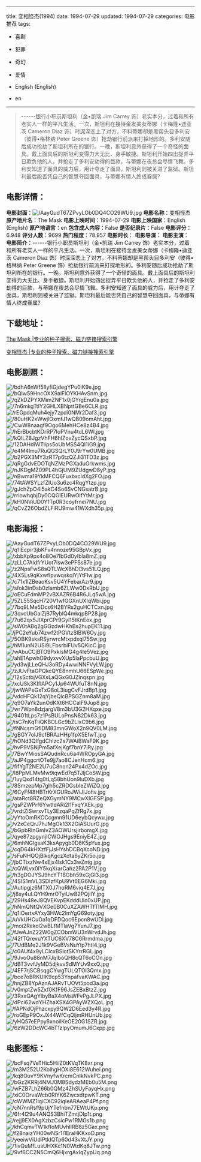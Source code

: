 
---
title: 变相怪杰(1994)
date: 1994-07-29
updated: 1994-07-29
categories: 电影推荐
tags:
- 喜剧
- 犯罪
- 奇幻
- 爱情

- English (English)
- en
---


> ------银行小职员斯坦利（金•凯瑞 Jim Carrey 饰）老实本分，过着和所有老实人一样的平凡生活。一次，斯坦利在接待金发美女蒂娜（卡梅隆•迪亚茨 Cameron Diaz 饰）时深深恋上了对方，不料蒂娜却是黑帮头目多利安（彼得•格林纳 Peter Greene 饰）抢劫银行前派来打探地形的。多利安随后成功抢劫了斯坦利所在的银行。一晚，斯坦利意外获得了一个奇怪的面具。戴上面具后的斯坦利变得力大无比、身手敏捷。斯坦利开始四出捉弄平日欺负他的人，并抢走了多利安劫得的巨款，与蒂娜在夜总会尽情飞舞。多利安知道了面具的威力后，用计夺走了面具，斯坦利则被关进了监狱。斯坦利最后能否凭自己的智慧夺回面具，与蒂娜有情人终成眷属?

## **电影详情**：

**电影封面**：<img src="https://image.tmdb.org/t/p/w200/AayGudT67ZPvyLOb0DQ4CO29WU9.jpg" alt="/AayGudT67ZPvyLOb0DQ4CO29WU9.jpg" title="/AayGudT67ZPvyLOb0DQ4CO29WU9.jpg">
**电影名称**：变相怪杰
**原产地片名**：The Mask
**电影上映时间**：1994-07-29
**电影上映国家**：English (English)
**原产地语言**：en
**包含成人内容**：False
**是否纪录片**：False
**电影评分**：6.948
**评分人数**：9699
**热门程度**：78.957
**电影时长**：
**电影导演**：
**电影主演**：
**电影简介**：------银行小职员斯坦利（金•凯瑞 Jim Carrey 饰）老实本分，过着和所有老实人一样的平凡生活。一次，斯坦利在接待金发美女蒂娜（卡梅隆•迪亚茨 Cameron Diaz 饰）时深深恋上了对方，不料蒂娜却是黑帮头目多利安（彼得•格林纳 Peter Greene 饰）抢劫银行前派来打探地形的。多利安随后成功抢劫了斯坦利所在的银行。一晚，斯坦利意外获得了一个奇怪的面具。戴上面具后的斯坦利变得力大无比、身手敏捷。斯坦利开始四出捉弄平日欺负他的人，并抢走了多利安劫得的巨款，与蒂娜在夜总会尽情飞舞。多利安知道了面具的威力后，用计夺走了面具，斯坦利则被关进了监狱。斯坦利最后能否凭自己的智慧夺回面具，与蒂娜有情人终成眷属?

## **下载地址**：
[The Mask |专业的种子搜索、磁力链接搜索引擎](https://movie.amd794.com:2083/?search=The%20Mask&ordering=&mode=match_phrase&page_size=10&page=1)

[变相怪杰 |专业的种子搜索、磁力链接搜索引擎](https://movie.amd794.com:2083/?search=%E5%8F%98%E7%9B%B8%E6%80%AA%E6%9D%B0&ordering=&mode=match_phrase&page_size=10&page=1)
 

## **电影剧照**：
<img src="https://image.tmdb.org/t/p/original/bdhA6nWf5IIyfiGjdegYPu0iK9e.jpg" alt="/bdhA6nWf5IIyfiGjdegYPu0iK9e.jpg" title="/bdhA6nWf5IIyfiGjdegYPu0iK9e.jpg"><img src="https://image.tmdb.org/t/p/original/bQlw59HncOXX9alFlOYKHAvSnm.jpg" alt="/bQlw59HncOXX9alFlOYKHAvSnm.jpg" title="/bQlw59HncOXX9alFlOYKHAvSnm.jpg"><img src="https://image.tmdb.org/t/p/original/qZkDZPYXMimZNF1x0jGYrgEnu0a.jpg" alt="/qZkDZPYXMimZNF1x0jGYrgEnu0a.jpg" title="/qZkDZPYXMimZNF1x0jGYrgEnu0a.jpg"><img src="https://image.tmdb.org/t/p/original/7n6mkgTtIY2GHLXBNpttGBe6CLR.jpg" alt="/7n6mkgTtIY2GHLXBNpttGBe6CLR.jpg" title="/7n6mkgTtIY2GHLXBNpttGBe6CLR.jpg"><img src="https://image.tmdb.org/t/p/original/rEGpdqMuh4ejy7zpdi0NMr2Daf3.jpg" alt="/rEGpdqMuh4ejy7zpdi0NMr2Daf3.jpg" title="/rEGpdqMuh4ejy7zpdi0NMr2Daf3.jpg"><img src="https://image.tmdb.org/t/p/original/80uHK2xWwjlOxmfJ1wQB09omAht.jpg" alt="/80uHK2xWwjlOxmfJ1wQB09omAht.jpg" title="/80uHK2xWwjlOxmfJ1wQB09omAht.jpg"><img src="https://image.tmdb.org/t/p/original/CwW8naagf9Ogo6MehHCe8z4B4.jpg" alt="/CwW8naagf9Ogo6MehHCe8z4B4.jpg" title="/CwW8naagf9Ogo6MehHCe8z4B4.jpg"><img src="https://image.tmdb.org/t/p/original/hErBbcbtKOrRP7loPVnu4tdL6WI.jpg" alt="/hErBbcbtKOrRP7loPVnu4tdL6WI.jpg" title="/hErBbcbtKOrRP7loPVnu4tdL6WI.jpg"><img src="https://image.tmdb.org/t/p/original/kQlLZ8JgzVhFH6hlZovZycQSxbP.jpg" alt="/kQlLZ8JgzVhFH6hlZovZycQSxbP.jpg" title="/kQlLZ8JgzVhFH6hlZovZycQSxbP.jpg"><img src="https://image.tmdb.org/t/p/original/12DAHdiWTlips5oUbMSS4QI1lG9.jpg" alt="/12DAHdiWTlips5oUbMSS4QI1lG9.jpg" title="/12DAHdiWTlips5oUbMSS4QI1lG9.jpg"><img src="https://image.tmdb.org/t/p/original/e4M4lmu7RuQGSQrLY0J9rYw0UMB.jpg" alt="/e4M4lmu7RuQGSQrLY0J9rYw0UMB.jpg" title="/e4M4lmu7RuQGSQrLY0J9rYw0UMB.jpg"><img src="https://image.tmdb.org/t/p/original/b2PGX3MY3zRT7p6tzQZJI31TD3z.jpg" alt="/b2PGX3MY3zRT7p6tzQZJI31TD3z.jpg" title="/b2PGX3MY3zRT7p6tzQZJI31TD3z.jpg"><img src="https://image.tmdb.org/t/p/original/qRgGdvEDOTqNZMzPGXaduGrkwms.jpg" alt="/qRgGdvEDOTqNZMzPGXaduGrkwms.jpg" title="/qRgGdvEDOTqNZMzPGXaduGrkwms.jpg"><img src="https://image.tmdb.org/t/p/original/nJKDgMZ09PL4hGjUM9ZUdgwD8yP.jpg" alt="/nJKDgMZ09PL4hGjUM9ZUdgwD8yP.jpg" title="/nJKDgMZ09PL4hGjUM9ZUdgwD8yP.jpg"><img src="https://image.tmdb.org/t/p/original/nBwma19YkMFCQ6FuxbxcIdXg2FO.jpg" alt="/nBwma19YkMFCQ6FuxbxcIdXg2FO.jpg" title="/nBwma19YkMFCQ6FuxbxcIdXg2FO.jpg"><img src="https://image.tmdb.org/t/p/original/74tAWSYLzfZIUo3u6zc4RqgYtzp.jpg" alt="/74tAWSYLzfZIUo3u6zc4RqgYtzp.jpg" title="/74tAWSYLzfZIUo3u6zc4RqgYtzp.jpg"><img src="https://image.tmdb.org/t/p/original/gJchZpO4i5akC4So6SvCNGsatrB.jpg" alt="/gJchZpO4i5akC4So6SvCNGsatrB.jpg" title="/gJchZpO4i5akC4So6SvCNGsatrB.jpg"><img src="https://image.tmdb.org/t/p/original/rriowhqbjDy0CQGlEURwOlfYtMr.jpg" alt="/rriowhqbjDy0CQGlEURwOlfYtMr.jpg" title="/rriowhqbjDy0CQGlEURwOlfYtMr.jpg"><img src="https://image.tmdb.org/t/p/original/kH0NViUD0Y1Tp0R3coyfrnei7NU.jpg" alt="/kH0NViUD0Y1Tp0R3coyfrnei7NU.jpg" title="/kH0NViUD0Y1Tp0R3coyfrnei7NU.jpg"><img src="https://image.tmdb.org/t/p/original/qCvZ26ObdZLFiRU9mw41WXdh35p.jpg" alt="/qCvZ26ObdZLFiRU9mw41WXdh35p.jpg" title="/qCvZ26ObdZLFiRU9mw41WXdh35p.jpg">

## **电影海报**：
<img src="https://image.tmdb.org/t/p/original/AayGudT67ZPvyLOb0DQ4CO29WU9.jpg" alt="/AayGudT67ZPvyLOb0DQ4CO29WU9.jpg" title="/AayGudT67ZPvyLOb0DQ4CO29WU9.jpg"><img src="https://image.tmdb.org/t/p/original/q1lEcpir3jbKFv4nnoze95GBpVx.jpg" alt="/q1lEcpir3jbKFv4nnoze95GBpVx.jpg" title="/q1lEcpir3jbKFv4nnoze95GBpVx.jpg"><img src="https://image.tmdb.org/t/p/original/xbbXp9px4o8Oe7IbGd0yIbla8mZ.jpg" alt="/xbbXp9px4o8Oe7IbGd0yIbla8mZ.jpg" title="/xbbXp9px4o8Oe7IbGd0yIbla8mZ.jpg"><img src="https://image.tmdb.org/t/p/original/zLLC7AldfrYUot7lsw3ePFSs87e.jpg" alt="/zLLC7AldfrYUot7lsw3ePFSs87e.jpg" title="/zLLC7AldfrYUot7lsw3ePFSs87e.jpg"><img src="https://image.tmdb.org/t/p/original/z2NpsFwS8sQTLWcXBhDl3vs51LQ.jpg" alt="/z2NpsFwS8sQTLWcXBhDl3vs51LQ.jpg" title="/z2NpsFwS8sQTLWcXBhDl3vs51LQ.jpg"><img src="https://image.tmdb.org/t/p/original/4X5Ls9qKxwfIpvwqskqlYjYtFlw.jpg" alt="/4X5Ls9qKxwfIpvwqskqlYjYtFlw.jpg" title="/4X5Ls9qKxwfIpvwqskqlYjYtFlw.jpg"><img src="https://image.tmdb.org/t/p/original/c71x1lZBeaoKsv5U4YFebarAzr9.jpg" alt="/c71x1lZBeaoKsv5U4YFebarAzr9.jpg" title="/c71x1lZBeaoKsv5U4YFebarAzr9.jpg"><img src="https://image.tmdb.org/t/p/original/sfok3inDsb0zIamb6ZLWw0DxRbU.jpg" alt="/sfok3inDsb0zIamb6ZLWw0DxRbU.jpg" title="/sfok3inDsb0zIamb6ZLWw0DxRbU.jpg"><img src="https://image.tmdb.org/t/p/original/oECuFdmMP2vBXAZR6B4R6JLq5wA.jpg" alt="/oECuFdmMP2vBXAZR6B4R6JLq5wA.jpg" title="/oECuFdmMP2vBXAZR6B4R6JLq5wA.jpg"><img src="https://image.tmdb.org/t/p/original/5ZL55SqcH720V1wfGGXnUXIqWbi.jpg" alt="/5ZL55SqcH720V1wfGGXnUXIqWbi.jpg" title="/5ZL55SqcH720V1wfGGXnUXIqWbi.jpg"><img src="https://image.tmdb.org/t/p/original/7bq9LMe5Dcs6H2BYRs2guHCTCxn.jpg" alt="/7bq9LMe5Dcs6H2BYRs2guHCTCxn.jpg" title="/7bq9LMe5Dcs6H2BYRs2guHCTCxn.jpg"><img src="https://image.tmdb.org/t/p/original/3qvcUbGaiZjB7RyblQ4mkqpBP28.jpg" alt="/3qvcUbGaiZjB7RyblQ4mkqpBP28.jpg" title="/3qvcUbGaiZjB7RyblQ4mkqpBP28.jpg"><img src="https://image.tmdb.org/t/p/original/7u62qx5JIXprCPr9Gyl15tKnEox.jpg" alt="/7u62qx5JIXprCPr9Gyl15tKnEox.jpg" title="/7u62qx5JIXprCPr9Gyl15tKnEox.jpg"><img src="https://image.tmdb.org/t/p/original/sW0tABq2gGGzdwHKhBs2hupEK11.jpg" alt="/sW0tABq2gGGzdwHKhBs2hupEK11.jpg" title="/sW0tABq2gGGzdwHKhBs2hupEK11.jpg"><img src="https://image.tmdb.org/t/p/original/jPC2eYub74zwf2tPGVtzSlBW6Oy.jpg" alt="/jPC2eYub74zwf2tPGVtzSlBW6Oy.jpg" title="/jPC2eYub74zwf2tPGVtzSlBW6Oy.jpg"><img src="https://image.tmdb.org/t/p/original/5OBK9sksRSyrwrcMtxpdxql75Sw.jpg" alt="/5OBK9sksRSyrwrcMtxpdxql75Sw.jpg" title="/5OBK9sksRSyrwrcMtxpdxql75Sw.jpg"><img src="https://image.tmdb.org/t/p/original/hM1unN2USi9LFbsrblFUv5QKicC.jpg" alt="/hM1unN2USi9LFbsrblFUv5QKicC.jpg" title="/hM1unN2USi9LFbsrblFUv5QKicC.jpg"><img src="https://image.tmdb.org/t/p/original/wAbuCCjBTO9PxkIsMG4g4Ie5Vez.jpg" alt="/wAbuCCjBTO9PxkIsMG4g4Ie5Vez.jpg" title="/wAbuCCjBTO9PxkIsMG4g4Ie5Vez.jpg"><img src="https://image.tmdb.org/t/p/original/ahE1ApwhO9dyxvvXUp5laPpcbuU.jpg" alt="/ahE1ApwhO9dyxvvXUp5laPpcbuU.jpg" title="/ahE1ApwhO9dyxvvXUp5laPpcbuU.jpg"><img src="https://image.tmdb.org/t/p/original/yd3wjLLeQHJ3oRDy4wwiNNFVyLW.jpg" alt="/yd3wjLLeQHJ3oRDy4wwiNNFVyLW.jpg" title="/yd3wjLLeQHJ3oRDy4wwiNNFVyLW.jpg"><img src="https://image.tmdb.org/t/p/original/zJUvFtaGPQkcQYE8nmhU66ESpWe.jpg" alt="/zJUvFtaGPQkcQYE8nmhU66ESpWe.jpg" title="/zJUvFtaGPQkcQYE8nmhU66ESpWe.jpg"><img src="https://image.tmdb.org/t/p/original/12sSctbjVGXsLaQGxG0JZlnqspn.jpg" alt="/12sSctbjVGXsLaQGxG0JZlnqspn.jpg" title="/12sSctbjVGXsLaQGxG0JZlnqspn.jpg"><img src="https://image.tmdb.org/t/p/original/xcUSk3KIflAPCy1Jp64WUfuT8nN.jpg" alt="/xcUSk3KIflAPCy1Jp64WUfuT8nN.jpg" title="/xcUSk3KIflAPCy1Jp64WUfuT8nN.jpg"><img src="https://image.tmdb.org/t/p/original/jwWAPeGxTxG8oL3iugCvFJrdBp1.jpg" alt="/jwWAPeGxTxG8oL3iugCvFJrdBp1.jpg" title="/jwWAPeGxTxG8oL3iugCvFJrdBp1.jpg"><img src="https://image.tmdb.org/t/p/original/vdcHFQk12qYjbeQlcBPSGZnm8aM.jpg" alt="/vdcHFQk12qYjbeQlcBPSGZnm8aM.jpg" title="/vdcHFQk12qYjbeQlcBPSGZnm8aM.jpg"><img src="https://image.tmdb.org/t/p/original/q9O7aYk2unOdKXt6HCCalF9Jup8.jpg" alt="/q9O7aYk2unOdKXt6HCCalF9Jup8.jpg" title="/q9O7aYk2unOdKXt6HCCalF9Jup8.jpg"><img src="https://image.tmdb.org/t/p/original/wr7Wpn8dzjargV8m3bU3G2HXqxe.jpg" alt="/wr7Wpn8dzjargV8m3bU3G2HXqxe.jpg" title="/wr7Wpn8dzjargV8m3bU3G2HXqxe.jpg"><img src="https://image.tmdb.org/t/p/original/9401tLps7z1PsBULoPnsN82Dk63.jpg" alt="/9401tLps7z1PsBULoPnsN82Dk63.jpg" title="/9401tLps7z1PsBULoPnsN82Dk63.jpg"><img src="https://image.tmdb.org/t/p/original/isC7nKqTliQKBOLGc9bZLIxC9b6.jpg" alt="/isC7nKqTliQKBOLGc9bZLIxC9b6.jpg" title="/isC7nKqTliQKBOLGc9bZLIxC9b6.jpg"><img src="https://image.tmdb.org/t/p/original/fNNcsmGfIDM83mnGWoX2n9QV0LM.jpg" alt="/fNNcsmGfIDM83mnGWoX2n9QV0LM.jpg" title="/fNNcsmGfIDM83mnGWoX2n9QV0LM.jpg"><img src="https://image.tmdb.org/t/p/original/gBGY7oIJ9cfBRAzHHp1fpX5EfwT.jpg" alt="/gBGY7oIJ9cfBRAzHHp1fpX5EfwT.jpg" title="/gBGY7oIJ9cfBRAzHHp1fpX5EfwT.jpg"><img src="https://image.tmdb.org/t/p/original/hONd3QIfgdChIzc2a7WAiBWaF9K.jpg" alt="/hONd3QIfgdChIzc2a7WAiBWaF9K.jpg" title="/hONd3QIfgdChIzc2a7WAiBWaF9K.jpg"><img src="https://image.tmdb.org/t/p/original/hvP9VSNjPm5afXejKgf7bnY7iRy.jpg" alt="/hvP9VSNjPm5afXejKgf7bnY7iRy.jpg" title="/hvP9VSNjPm5afXejKgf7bnY7iRy.jpg"><img src="https://image.tmdb.org/t/p/original/7BwYMiosSAQudnRcu6a4WROpyGA.jpg" alt="/7BwYMiosSAQudnRcu6a4WROpyGA.jpg" title="/7BwYMiosSAQudnRcu6a4WROpyGA.jpg"><img src="https://image.tmdb.org/t/p/original/aJP4ggcrtOTe9jj7ao8CJenHcm6.jpg" alt="/aJP4ggcrtOTe9jj7ao8CJenHcm6.jpg" title="/aJP4ggcrtOTe9jj7ao8CJenHcm6.jpg"><img src="https://image.tmdb.org/t/p/original/fifYgT2NE2U7uC8non24Px4dZOc.jpg" alt="/fifYgT2NE2U7uC8non24Px4dZOc.jpg" title="/fifYgT2NE2U7uC8non24Px4dZOc.jpg"><img src="https://image.tmdb.org/t/p/original/l8PpMLMvMw9iqwEd7q5TJljCoSW.jpg" alt="/l8PpMLMvMw9iqwEd7q5TJljCoSW.jpg" title="/l8PpMLMvMw9iqwEd7q5TJljCoSW.jpg"><img src="https://image.tmdb.org/t/p/original/1uyQxd14tg0tLq58bhUon9luDXb.jpg" alt="/1uyQxd14tg0tLq58bhUon9luDXb.jpg" title="/1uyQxd14tg0tLq58bhUon9luDXb.jpg"><img src="https://image.tmdb.org/t/p/original/8SmzepMp7glh5cZRDGsbleZWiZQ.jpg" alt="/8SmzepMp7glh5cZRDGsbleZWiZQ.jpg" title="/8SmzepMp7glh5cZRDGsbleZWiZQ.jpg"><img src="https://image.tmdb.org/t/p/original/6CyFf48HBTrKrXGURoJWiJIJohv.jpg" alt="/6CyFf48HBTrKrXGURoJWiJIJohv.jpg" title="/6CyFf48HBTrKrXGURoJWiJIJohv.jpg"><img src="https://image.tmdb.org/t/p/original/ataRct8RZeQXGymNY9MCwXIGFSP.jpg" alt="/ataRct8RZeQXGymNY9MCwXIGFSP.jpg" title="/ataRct8RZeQXGymNY9MCwXIGFSP.jpg"><img src="https://image.tmdb.org/t/p/original/gsPZWPrf6YwtIdARi2I1FxqYXEk.jpg" alt="/gsPZWPrf6YwtIdARi2I1FxqYXEk.jpg" title="/gsPZWPrf6YwtIdARi2I1FxqYXEk.jpg"><img src="https://image.tmdb.org/t/p/original/vrdtZiSwrxvTLy3EzqaPqZfRg7x.jpg" alt="/vrdtZiSwrxvTLy3EzqaPqZfRg7x.jpg" title="/vrdtZiSwrxvTLy3EzqaPqZfRg7x.jpg"><img src="https://image.tmdb.org/t/p/original/yYtoOmRKCCcgmn91UD6eybQcywu.jpg" alt="/yYtoOmRKCCcgmn91UD6eybQcywu.jpg" title="/yYtoOmRKCCcgmn91UD6eybQcywu.jpg"><img src="https://image.tmdb.org/t/p/original/v2xCeQrJ7hJMgOk13X2GiASUurG.jpg" alt="/v2xCeQrJ7hJMgOk13X2GiASUurG.jpg" title="/v2xCeQrJ7hJMgOk13X2GiASUurG.jpg"><img src="https://image.tmdb.org/t/p/original/bGpbRInGmIvZ3AOWUrsjirbomgX.jpg" alt="/bGpbRInGmIvZ3AOWUrsjirbomgX.jpg" title="/bGpbRInGmIvZ3AOWUrsjirbomgX.jpg"><img src="https://image.tmdb.org/t/p/original/qye87zpgynjICWOJHgs9EniyE4Z.jpg" alt="/qye87zpgynjICWOJHgs9EniyE4Z.jpg" title="/qye87zpgynjICWOJHgs9EniyE4Z.jpg"><img src="https://image.tmdb.org/t/p/original/6mhNGlgsaK3ksApygb0D6K5pYux.jpg" alt="/6mhNGlgsaK3ksApygb0D6K5pYux.jpg" title="/6mhNGlgsaK3ksApygb0D6K5pYux.jpg"><img src="https://image.tmdb.org/t/p/original/cqD64kHXzfFjJsHYshDCBqXcoND.jpg" alt="/cqD64kHXzfFjJsHYshDCBqXcoND.jpg" title="/cqD64kHXzfFjJsHYshDCBqXcoND.jpg"><img src="https://image.tmdb.org/t/p/original/sFuNHQOjBlkqKgczXdta6yZKr5o.jpg" alt="/sFuNHQOjBlkqKgczXdta6yZKr5o.jpg" title="/sFuNHQOjBlkqKgczXdta6yZKr5o.jpg"><img src="https://image.tmdb.org/t/p/original/jbCTixzNw4xEjx4lsk1Cx3wZntg.jpg" alt="/jbCTixzNw4xEjx4lsk1Cx3wZntg.jpg" title="/jbCTixzNw4xEjx4lsk1Cx3wZntg.jpg"><img src="https://image.tmdb.org/t/p/original/cQWLvx0IY5kqXrarCahz2PA2P1V.jpg" alt="/cQWLvx0IY5kqXrarCahz2PA2P1V.jpg" title="/cQWLvx0IY5kqXrarCahz2PA2P1V.jpg"><img src="https://image.tmdb.org/t/p/original/h3gDOJYSJ9hcYT1BGbh59xGjGl3.jpg" alt="/h3gDOJYSJ9hcYT1BGbh59xGjGl3.jpg" title="/h3gDOJYSJ9hcYT1BGbh59xGjGl3.jpg"><img src="https://image.tmdb.org/t/p/original/4SIS1mVL3SDIzfKpU9Vt6EG6Mki.jpg" alt="/4SIS1mVL3SDIzfKpU9Vt6EG6Mki.jpg" title="/4SIS1mVL3SDIzfKpU9Vt6EG6Mki.jpg"><img src="https://image.tmdb.org/t/p/original/Autipgjz6MTX0J7hoRM6viq4E7J.jpg" alt="/Autipgjz6MTX0J7hoRM6viq4E7J.jpg" title="/Autipgjz6MTX0J7hoRM6viq4E7J.jpg"><img src="https://image.tmdb.org/t/p/original/j8sy4uLQYH9mrOTyiUwB2PQjiIY.jpg" alt="/j8sy4uLQYH9mrOTyiUwB2PQjiIY.jpg" title="/j8sy4uLQYH9mrOTyiUwB2PQjiIY.jpg"><img src="https://image.tmdb.org/t/p/original/29Hs48eJ8QVEKvpEKdddUlo0xUP.jpg" alt="/29Hs48eJ8QVEKvpEKdddUlo0xUP.jpg" title="/29Hs48eJ8QVEKvpEKdddUlo0xUP.jpg"><img src="https://image.tmdb.org/t/p/original/hNmQNtQVXGe0B0CuXZAWHTfTlMH.jpg" alt="/hNmQNtQVXGe0B0CuXZAWHTfTlMH.jpg" title="/hNmQNtQVXGe0B0CuXZAWHTfTlMH.jpg"><img src="https://image.tmdb.org/t/p/original/q1iOertvAYxy3HWc2lmYgG69oty.jpg" alt="/q1iOertvAYxy3HWc2lmYgG69oty.jpg" title="/q1iOertvAYxy3HWc2lmYgG69oty.jpg"><img src="https://image.tmdb.org/t/p/original/uVkUHCuOa1qDFDQoc6Epcn8wUDl.jpg" alt="/uVkUHCuOa1qDFDQoc6Epcn8wUDl.jpg" title="/uVkUHCuOa1qDFDQoc6Epcn8wUDl.jpg"><img src="https://image.tmdb.org/t/p/original/moi2Rekol2wBLfMTlaVg7YunJ7.jpg" alt="/moi2Rekol2wBLfMTlaVg7YunJ7.jpg" title="/moi2Rekol2wBLfMTlaVg7YunJ7.jpg"><img src="https://image.tmdb.org/t/p/original/fJwAJnZ22W0gZCObmWU3nWrvdJh.jpg" alt="/fJwAJnZ22W0gZCObmWU3nWrvdJh.jpg" title="/fJwAJnZ22W0gZCObmWU3nWrvdJh.jpg"><img src="https://image.tmdb.org/t/p/original/42fTQrevuYXTUC6XV78C6Rrmdma.jpg" alt="/42fTQrevuYXTUC6XV78C6Rrmdma.jpg" title="/42fTQrevuYXTUC6XV78C6Rrmdma.jpg"><img src="https://image.tmdb.org/t/p/original/7UdBMe2J1k9VGeBVsNuYIp7htI4.jpg" alt="/7UdBMe2J1k9VGeBVsNuYIp7htI4.jpg" title="/7UdBMe2J1k9VGeBVsNuYIp7htI4.jpg"><img src="https://image.tmdb.org/t/p/original/c0AUf4x9yLClcxBSlotSKYrrRGL.jpg" alt="/c0AUf4x9yLClcxBSlotSKYrrRGL.jpg" title="/c0AUf4x9yLClcxBSlotSKYrrRGL.jpg"><img src="https://image.tmdb.org/t/p/original/9JvoOu88nM7JqIboQH8cQT6oCOn.jpg" alt="/9JvoOu88nM7JqIboQH8cQT6oCOn.jpg" title="/9JvoOu88nM7JqIboQH8cQT6oCOn.jpg"><img src="https://image.tmdb.org/t/p/original/dBT3vvfJyMD5djkvvSdMYUv9xxQ.jpg" alt="/dBT3vvfJyMD5djkvvSdMYUv9xxQ.jpg" title="/dBT3vvfJyMD5djkvvSdMYUv9xxQ.jpg"><img src="https://image.tmdb.org/t/p/original/4EF7rjSCBsqgCYwgTULQTOI3Qmx.jpg" alt="/4EF7rjSCBsqgCYwgTULQTOI3Qmx.jpg" title="/4EF7rjSCBsqgCYwgTULQTOI3Qmx.jpg"><img src="https://image.tmdb.org/t/p/original/bce7oBRKUIK9cp53YnpafvaKWAC.jpg" alt="/bce7oBRKUIK9cp53YnpafvaKWAC.jpg" title="/bce7oBRKUIK9cp53YnpafvaKWAC.jpg"><img src="https://image.tmdb.org/t/p/original/hnjZB8YpAznAJARvTUOVt5pod3a.jpg" alt="/hnjZB8YpAznAJARvTUOVt5pod3a.jpg" title="/hnjZB8YpAznAJARvTUOVt5pod3a.jpg"><img src="https://image.tmdb.org/t/p/original/v0mptZw5Zxf0KfF96JsZEBxBtzZ.jpg" alt="/v0mptZw5Zxf0KfF96JsZEBxBtzZ.jpg" title="/v0mptZw5Zxf0KfF96JsZEBxBtzZ.jpg"><img src="https://image.tmdb.org/t/p/original/3RxxQAgYlbyBaX4oMsWFvPgJLPX.jpg" alt="/3RxxQAgYlbyBaX4oMsWFvPgJLPX.jpg" title="/3RxxQAgYlbyBaX4oMsWFvPgJLPX.jpg"><img src="https://image.tmdb.org/t/p/original/dPci62wdYHZhaXSX4GPAyWZXQoL.jpg" alt="/dPci62wdYHZhaXSX4GPAyWZXQoL.jpg" title="/dPci62wdYHZhaXSX4GPAyWZXQoL.jpg"><img src="https://image.tmdb.org/t/p/original/fAPNdOjPhzcxpy9QW2D6Eed3y4R.jpg" alt="/fAPNdOjPhzcxpy9QW2D6Eed3y4R.jpg" title="/fAPNdOjPhzcxpy9QW2D6Eed3y4R.jpg"><img src="https://image.tmdb.org/t/p/original/roGEpP9OxJX44WfCqQljmRHUnUb.jpg" alt="/roGEpP9OxJX44WfCqQljmRHUnUb.jpg" title="/roGEpP9OxJX44WfCqQljmRHUnUb.jpg"><img src="https://image.tmdb.org/t/p/original/yHQ57eEPpy6xnoilKeOE20G1SZR.jpg" alt="/yHQ57eEPpy6xnoilKeOE20G1SZR.jpg" title="/yHQ57eEPpy6xnoilKeOE20G1SZR.jpg"><img src="https://image.tmdb.org/t/p/original/6zW2DDcWC4bT1zIpyOmumJ6Cxpp.jpg" alt="/6zW2DDcWC4bT1zIpyOmumJ6Cxpp.jpg" title="/6zW2DDcWC4bT1zIpyOmumJ6Cxpp.jpg">

## **电影图标**：
<img src="https://image.tmdb.org/t/p/original/bcFsq7VeTHic5HiiZ0tKVqTK8xr.png" alt="/bcFsq7VeTHic5HiiZ0tKVqTK8xr.png" title="/bcFsq7VeTHic5HiiZ0tKVqTK8xr.png"><img src="https://image.tmdb.org/t/p/original/m3M252U2KolhgHOXi8E612Wuhei.png" alt="/m3M252U2KolhgHOXi8E612Wuhei.png" title="/m3M252U2KolhgHOXi8E612Wuhei.png"><img src="https://image.tmdb.org/t/p/original/kq8OuvY9KVnyfwKrcmCnIkNvkPC.png" alt="/kq8OuvY9KVnyfwKrcmCnIkNvkPC.png" title="/kq8OuvY9KVnyfwKrcmCnIkNvkPC.png"><img src="https://image.tmdb.org/t/p/original/bGz2KRRj4NMJ0M8SdydzMEb0u5M.png" alt="/bGz2KRRj4NMJ0M8SdydzMEb0u5M.png" title="/bGz2KRRj4NMJ0M8SdydzMEb0u5M.png"><img src="https://image.tmdb.org/t/p/original/wFZB7LhZ66b0QMz4ZhSUyFayqHx.png" alt="/wFZB7LhZ66b0QMz4ZhSUyFayqHx.png" title="/wFZB7LhZ66b0QMz4ZhSUyFayqHx.png"><img src="https://image.tmdb.org/t/p/original/xiC0OrvaWcb0RlYK6ZwcxdtpwKT.png" alt="/xiC0OrvaWcb0RlYK6ZwcxdtpwKT.png" title="/xiC0OrvaWcb0RlYK6ZwcxdtpwKT.png"><img src="https://image.tmdb.org/t/p/original/cWWMZ1iqiCXC92iqIeARAeaP4Pf.png" alt="/cWWMZ1iqiCXC92iqIeARAeaP4Pf.png" title="/cWWMZ1iqiCXC92iqIeARAeaP4Pf.png"><img src="https://image.tmdb.org/t/p/original/cN7nnRsf9pUjYTefnbn77EWtUKp.png" alt="/cN7nnRsf9pUjYTefnbn77EWtUKp.png" title="/cN7nnRsf9pUjYTefnbn77EWtUKp.png"><img src="https://image.tmdb.org/t/p/original/6fr4l29u4ANQS3BhiTZmtjDIp1t.png" alt="/6fr4l29u4ANQS3BhiTZmtjDIp1t.png" title="/6fr4l29u4ANQS3BhiTZmtjDIp1t.png"><img src="https://image.tmdb.org/t/p/original/rejj9EX0AgXzbzCsicPw1RMGs1b.png" alt="/rejj9EX0AgXzbzCsicPw1RMGs1b.png" title="/rejj9EX0AgXzbzCsicPw1RMGs1b.png"><img src="https://image.tmdb.org/t/p/original/khCqmvTW1kfIoMUvhlIRB8z5Gax.png" alt="/khCqmvTW1kfIoMUvhlIRB8z5Gax.png" title="/khCqmvTW1kfIoMUvhlIRB8z5Gax.png"><img src="https://image.tmdb.org/t/p/original/f28naizYH00wNSr1I1EraHKKxoD.png" alt="/f28naizYH00wNSr1I1EraHKKxoD.png" title="/f28naizYH00wNSr1I1EraHKKxoD.png"><img src="https://image.tmdb.org/t/p/original/yeeiwViUdiPtkIQTp60d43vXtJY.png" alt="/yeeiwViUdiPtkIQTp60d43vXtJY.png" title="/yeeiwViUdiPtkIQTp60d43vXtJY.png"><img src="https://image.tmdb.org/t/p/original/1ivQuMfLusUHXKc1N0WtdKq8JTw.png" alt="/1ivQuMfLusUHXKc1N0WtdKq8JTw.png" title="/1ivQuMfLusUHXKc1N0WtdKq8JTw.png"><img src="https://image.tmdb.org/t/p/original/9vf6CC2N5CmQ6HjxrgAxIqZypUq.png" alt="/9vf6CC2N5CmQ6HjxrgAxIqZypUq.png" title="/9vf6CC2N5CmQ6HjxrgAxIqZypUq.png">
